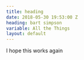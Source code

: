 ```yaml
---
title: heading
date: 2018-05-30 19:53:00 Z
heading: bart simpson
variable: All the Things
layout: default
---
```


I hope this works again
